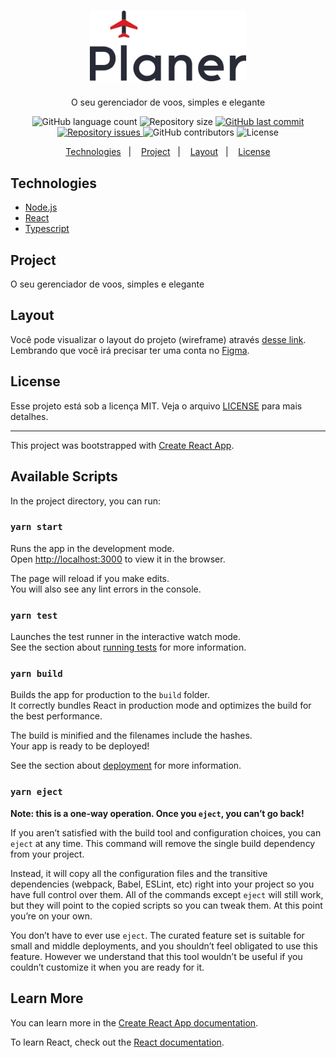 <h1 align="center">
  <img alt="Planner" title="planner" src="https://github.com/alefemoreira/planer/blob/master/.github/logo.png" width="250px"/>
</h1>

<!--<h2 align="center">API</h2>-->

<p align="center">O seu gerenciador de voos, simples e elegante</p>

<p align="center">
  <img alt="GitHub language count" src="https://img.shields.io/github/languages/count/alefemoreira/planer?color=blue">

  <img alt="Repository size" src="https://img.shields.io/github/repo-size/alefemoreira/planer?color=blue">

  <a href="https://github.com/alefemoreira/planer/commits/master">
    <img alt="GitHub last commit" src="https://img.shields.io/github/last-commit/alefemoreira/planer?color=blue">
  </a>

  <a href="https://github.com/alefemoreira/planer/issues">
    <img alt="Repository issues" src="https://img.shields.io/github/issues/alefemoreira/planer?color=blue">
  </a>
  
  <img alt="GitHub contributors" src="https://img.shields.io/github/contributors/alefemoreira/planer?color=blue">

  <img alt="License" src="https://img.shields.io/badge/license-MIT-brightgreen?color=blue">
</p>

<p align="center">
  <a href="#technologies">Technologies</a>&nbsp;&nbsp;&nbsp;|&nbsp;&nbsp;&nbsp;
  <a href="#project">Project</a>&nbsp;&nbsp;&nbsp;|&nbsp;&nbsp;&nbsp;
  <a href="#layout">Layout</a>&nbsp;&nbsp;&nbsp;|&nbsp;&nbsp;&nbsp;
  <a href="#license">License</a>
</p>

<!--<p>
   <img alt="Frontend" src="https://raw.githubusercontent.com/alefemoreira/sync-drive/master/.github/sync-drive.png" width="100%"/>
</p>-->

## Technologies

- [Node.js](https://nodejs.org/en/)
- [React](https://reactjs.org)
- [Typescript](https://www.typescriptlang.org/)

## Project

O seu gerenciador de voos, simples e elegante

## Layout

Você pode visualizar o layout do projeto (wireframe) através [desse link](https://www.figma.com/file/AIrlESU4vPKKGJqy6EEd8r/Desafio-FAB-Tech?node-id=12%3A34). Lembrando que você irá precisar ter uma conta no [Figma](https://www.figma.com/).

## License

Esse projeto está sob a licença MIT. Veja o arquivo [LICENSE](LICENSE) para mais detalhes.

---

This project was bootstrapped with [Create React App](https://github.com/facebook/create-react-app).

## Available Scripts

In the project directory, you can run:

### `yarn start`

Runs the app in the development mode.<br />
Open [http://localhost:3000](http://localhost:3000) to view it in the browser.

The page will reload if you make edits.<br />
You will also see any lint errors in the console.

### `yarn test`

Launches the test runner in the interactive watch mode.<br />
See the section about [running tests](https://facebook.github.io/create-react-app/docs/running-tests) for more information.

### `yarn build`

Builds the app for production to the `build` folder.<br />
It correctly bundles React in production mode and optimizes the build for the best performance.

The build is minified and the filenames include the hashes.<br />
Your app is ready to be deployed!

See the section about [deployment](https://facebook.github.io/create-react-app/docs/deployment) for more information.

### `yarn eject`

**Note: this is a one-way operation. Once you `eject`, you can’t go back!**

If you aren’t satisfied with the build tool and configuration choices, you can `eject` at any time. This command will remove the single build dependency from your project.

Instead, it will copy all the configuration files and the transitive dependencies (webpack, Babel, ESLint, etc) right into your project so you have full control over them. All of the commands except `eject` will still work, but they will point to the copied scripts so you can tweak them. At this point you’re on your own.

You don’t have to ever use `eject`. The curated feature set is suitable for small and middle deployments, and you shouldn’t feel obligated to use this feature. However we understand that this tool wouldn’t be useful if you couldn’t customize it when you are ready for it.

## Learn More

You can learn more in the [Create React App documentation](https://facebook.github.io/create-react-app/docs/getting-started).

To learn React, check out the [React documentation](https://reactjs.org/).
